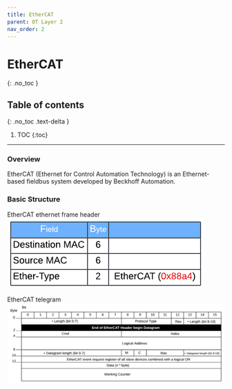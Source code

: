 ```yaml
---
title: EtherCAT
parent: OT Layer 2
nav_order: 2
---
```


# EtherCAT
{: .no_toc }

## Table of contents
{: .no_toc .text-delta }

1. TOC
{:toc}

---

### Overview
EtherCAT (Ethernet for Control Automation Technology) is an Ethernet-based fieldbus system developed by Beckhoff Automation.

### Basic Structure

EtherCAT ethernet frame header
![](./figure-1.png)

EtherCAT telegram
![](./figure-2.png)